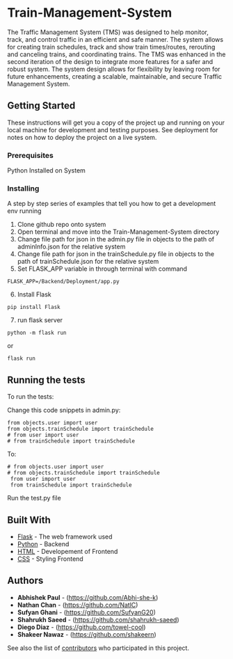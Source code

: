 # Train-Management-System

The Traffic Management System (TMS) was designed to help monitor, track, and control traffic in an efficient and safe manner. The system allows for creating train schedules, track and show train times/routes, rerouting and canceling trains, and coordinating trains. The TMS was enhanced in the second iteration of the design to integrate more features for a safer and robust system. The system design allows for flexibility by leaving room for future enhancements, creating a scalable, maintainable, and secure Traffic Management System.


## Getting Started

These instructions will get you a copy of the project up and running on your local machine for development and testing purposes. See deployment for notes on how to deploy the project on a live system.

### Prerequisites

Python Installed on System

### Installing

A step by step series of examples that tell you how to get a development env running

1. Clone github repo onto system
2. Open terminal and move into the Train-Management-System directory
3. Change file path for json in the admin.py file in objects to the path of adminInfo.json for the relative system
4. Change file path for json in the trainSchedule.py file in objects to the path of trainSchedule.json for the relative system
5. Set FLASK_APP variable in through terminal with command

```
FLASK_APP=/Backend/Deployment/app.py
```

6. Install Flask

```
pip install Flask
```

7. run flask server

```
python -m flask run
```

or

```
flask run
```



## Running the tests

To run the tests:

Change this code snippets in admin.py: 

```
from objects.user import user
from objects.trainSchedule import trainSchedule
# from user import user
# from trainSchedule import trainSchedule
```

To:

```
# from objects.user import user
# from objects.trainSchedule import trainSchedule
 from user import user
 from trainSchedule import trainSchedule
```

Run the test.py file 


## Built With

* [Flask](https://flask.palletsprojects.com/en/2.2.x/) - The web framework used
* [Python](https://www.python.org/doc/) - Backend
* [HTML](https://developer.mozilla.org/en-US/docs/Web/HTML) - Developement of Frontend
* [CSS](https://developer.mozilla.org/en-US/docs/Web/CSS) - Styling Frontend



## Authors

* **Abhishek Paul** - (https://github.com/Abhi-she-k)
* **Nathan Chan** - (https://github.com/NatlC)
* **Sufyan Ghani** - (https://github.com/SufyanG20)
* **Shahrukh Saeed** - (https://github.com/shahrukh-saeed)
* **Diego Diaz** - (https://github.com/towel-cool)
* **Shakeer Nawaz** - (https://github.com/shakeern)

See also the list of [contributors](https://github.com/your/project/contributors) who participated in this project.



